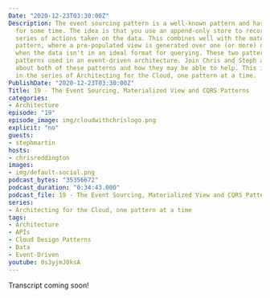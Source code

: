 ```yaml
---
Date: "2020-12-23T03:30:00Z"
Description: The event sourcing pattern is a well-known pattern and has been around
  for some time. The idea is that you use an append-only store to record the full
  series of actions taken on the data. This combines well with the materialized view
  pattern, where a pre-populated view is generated over one (or more) data stores
  when the data isn't in an ideal format for querying. These two patterns are common
  patterns used in an event-driven architecture. Join Chris and Steph as they talk
  about both of these patterns and how they may be able to help. This is another episode
  in the series of Architecting for the Cloud, one pattern at a time.
PublishDate: "2020-12-23T03:30:00Z"
Title: 19 - The Event Sourcing, Materialized View and CQRS Patterns
categories:
- Architecture
episode: "19"
episode_image: img/cloudwithchrislogo.png
explicit: "no"
guests:
- stephmartin
hosts:
- chrisreddington
images:
- img/default-social.png
podcast_bytes: "35356672"
podcast_duration: "0:34:43.000"
podcast_file: 19 - The Event Sourcing, Materialized View and CQRS Patterns.mp3
series:
- Architecting for the Cloud, one pattern at a time
tags:
- Architecture
- APIs
- Cloud Design Patterns
- Data
- Event-Driven
youtube: 0s3yjmJ0ksA
---
```


Transcript coming soon!

